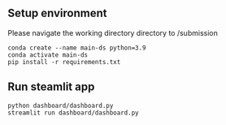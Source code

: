 
## Setup environment

Please navigate the working directory directory to /submission
```
conda create --name main-ds python=3.9
conda activate main-ds
pip install -r requirements.txt
```

## Run steamlit app
```
python dashboard/dashboard.py
streamlit run dashboard/dashboard.py
```
